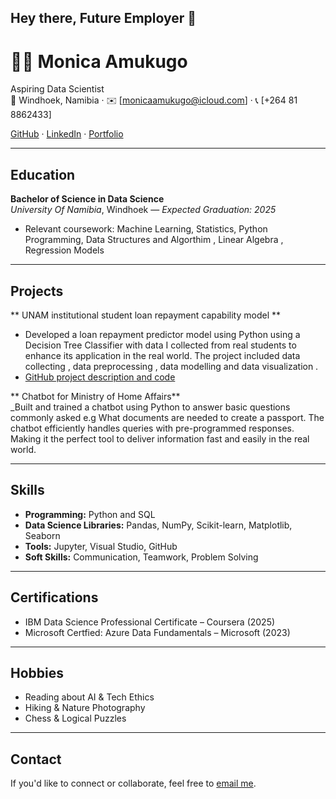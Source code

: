 ## Hey there,  Future Employer 👋

# 👩‍💻 Monica Amukugo
Aspiring Data Scientist  
📍 Windhoek, Namibia · ✉️ [monicaamukugo@icloud.com] · 📞 [+264 81 8862433] 

[GitHub](https://github.com/mamukugo) · [LinkedIn](http://www.linkedin.com/in/monica-a-353270115) · [Portfolio](https://yourportfolio.com)

---

##  Education

**Bachelor of Science in Data Science**  
_University Of Namibia_, Windhoek — _Expected Graduation: 2025_  
- Relevant coursework: Machine Learning, Statistics, Python Programming, Data Structures and Algorthim , Linear Algebra , Regression Models

---

##  Projects

** UNAM institutional student loan repayment capability model **  
  
- Developed a loan repayment predictor model using Python using a Decision Tree Classifier with data I collected from real students to enhance its application in the real world. The project included data collecting , data preprocessing , data modelling and data visualization . 
- [GitHub project description and code](https://github.com/mamukugo/Loan-Prediction-model/blob/main/Final%20code%20for%20project)

** Chatbot for Ministry of Home Affairs**  
_Built and  trained a chatbot using Python to answer basic questions commonly asked e.g What documents are needed to create a passport. The chatbot efficiently handles queries with pre-programmed responses. Making it the perfect tool to deliver information fast and easily in the real world.

---

##  Skills

- **Programming:** Python and SQL  
- **Data Science Libraries:** Pandas, NumPy, Scikit-learn, Matplotlib, Seaborn  
- **Tools:** Jupyter, Visual Studio, GitHub  
- **Soft Skills:** Communication, Teamwork, Problem Solving

---

##  Certifications

- IBM Data Science Professional Certificate – Coursera (2025)  
- Microsoft Certfied: Azure Data Fundamentals – Microsoft (2023)

---

##  Hobbies

- Reading about AI & Tech Ethics  
- Hiking & Nature Photography  
- Chess & Logical Puzzles  

---

##  Contact

If you'd like to connect or collaborate, feel free to [email me](mailto:your.email@example.com).



